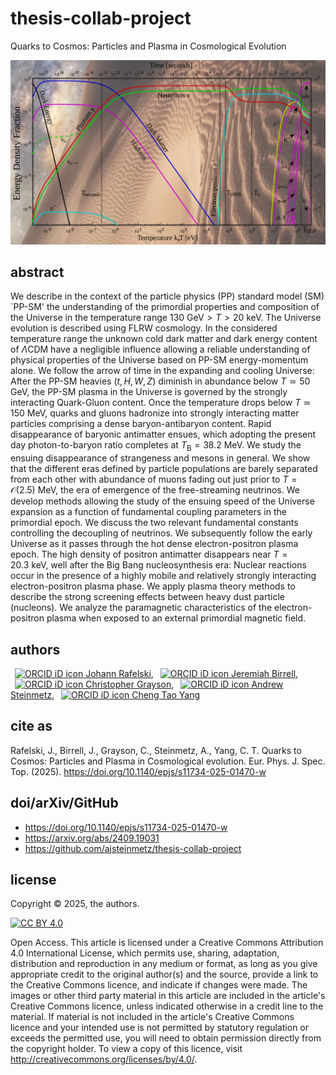 # thesis-collab-project
Quarks to Cosmos: Particles and Plasma in Cosmological Evolution

![Evolving in time fractional energy composition of the Universe.](art/art_energyFractions.svg)

## abstract
We describe in the context of the particle physics (PP) standard model (SM) `PP-SM' the understanding of the primordial properties and composition of the Universe in the temperature range $130\ \mathrm{GeV}>T>20\ \mathrm{keV}$. The Universe evolution is described using FLRW cosmology. In the considered temperature range the unknown cold dark matter and dark energy content of $\Lambda\mathrm{CDM}$ have a negligible influence allowing a reliable understanding of physical properties of the Universe based on PP-SM energy-momentum alone. We follow the arrow of time in the expanding and cooling Universe: After the PP-SM heavies $(t, H, W, Z)$ diminish in abundance below $T\simeq 50\,\mathrm{GeV}$, the PP-SM plasma in the Universe is governed by the strongly interacting Quark-Gluon content. Once the temperature drops below $T\simeq 150\ \mathrm{MeV}$, quarks and gluons hadronize into strongly interacting matter particles comprising a dense baryon-antibaryon content. Rapid disappearance of baryonic antimatter ensues, which adopting the present day photon-to-baryon ratio completes at $T_\mathrm{B}=38.2\ \mathrm{MeV}$. We study the ensuing disappearance of strangeness and mesons in general. We show that the different eras defined by particle populations are barely separated from each other with abundance of muons fading out just prior to $T=\mathcal{O}(2.5)\ \mathrm{MeV}$, the era of emergence of the free-streaming neutrinos. We develop methods allowing the study of the ensuing speed of the Universe expansion as a function of fundamental coupling parameters in the primordial epoch. We discuss the two relevant fundamental constants controlling the decoupling of neutrinos. We subsequently follow the early Universe as it passes through the hot dense electron-positron plasma epoch. The high density of positron antimatter disappears near $T=20.3\ \mathrm{keV}$, well after the Big Bang nucleosynthesis era: Nuclear reactions occur in the presence of a highly mobile and relatively strongly interacting electron-positron plasma phase. We apply plasma theory methods to describe the strong screening effects between heavy dust particle (nucleons). We analyze the paramagnetic characteristics of the electron-positron plasma when exposed to an external primordial magnetic field.

## authors
<a
id="cy-effective-orcid-url"
class="underline"
href="https://orcid.org/0000-0001-8217-1484"
target="orcid.widget"
rel="me noopener noreferrer"
style="vertical-align: top"><img
src="https://orcid.org/sites/default/files/images/orcid_16x16.png"
style="width: 1em; margin-inline-start: 0.5em"
alt="ORCID iD icon"/> Johann Rafelski</a>, <a
id="cy-effective-orcid-url"
class="underline"
href="https://orcid.org/0000-0002-2289-4856"
target="orcid.widget"
rel="me noopener noreferrer"
style="vertical-align: top"><img
src="https://orcid.org/sites/default/files/images/orcid_16x16.png"
style="width: 1em; margin-inline-start: 0.5em"
alt="ORCID iD icon"/> Jeremiah Birrell</a>, <a
id="cy-effective-orcid-url"
class="underline"
href="https://orcid.org/0000-0001-9985-1822"
target="orcid.widget"
rel="me noopener noreferrer"
style="vertical-align: top"><img
src="https://orcid.org/sites/default/files/images/orcid_16x16.png"
style="width: 1em; margin-inline-start: 0.5em"
alt="ORCID iD icon"/> Christopher Grayson</a>, <a
id="cy-effective-orcid-url"
class="underline"
href="https://orcid.org/0000-0001-5474-2649"
target="orcid.widget"
rel="me noopener noreferrer"
style="vertical-align: top"><img
src="https://orcid.org/sites/default/files/images/orcid_16x16.png"
style="width: 1em; margin-inline-start: 0.5em"
alt="ORCID iD icon"/> Andrew Steinmetz</a>, <a
id="cy-effective-orcid-url"
class="underline"
href="https://orcid.org/0000-0001-5038-8427"
target="orcid.widget"
rel="me noopener noreferrer"
style="vertical-align: top"><img
src="https://orcid.org/sites/default/files/images/orcid_16x16.png"
style="width: 1em; margin-inline-start: 0.5em"
alt="ORCID iD icon"/> Cheng Tao Yang</a>

## cite as
Rafelski, J., Birrell, J., Grayson, C., Steinmetz, A., Yang, C. T. Quarks to Cosmos: Particles and Plasma in Cosmological evolution. Eur. Phys. J. Spec. Top. (2025). https://doi.org/10.1140/epjs/s11734-025-01470-w

## doi/arXiv/GitHub
* https://doi.org/10.1140/epjs/s11734-025-01470-w
* https://arxiv.org/abs/2409.19031
* https://github.com/ajsteinmetz/thesis-collab-project

## license
Copyright © 2025, the authors. 

[![CC BY 4.0][cc-by-image]][cc-by]

Open Access. This article is licensed under a Creative Commons Attribution 4.0 International License, which permits use, sharing, adaptation, distribution and reproduction in any medium or format, as long as you give appropriate credit to the original author(s) and the source, provide a link to the Creative Commons licence, and indicate if changes were made. The images or other third party material in this article are included in the article's Creative Commons licence, unless indicated otherwise in a credit line to the material. If material is not included in the article's Creative Commons licence and your intended use is not permitted by statutory regulation or exceeds the permitted use, you will need to obtain permission directly from the copyright holder. To view a copy of this licence, visit http://creativecommons.org/licenses/by/4.0/.

[cc-by]: http://creativecommons.org/licenses/by/4.0/
[cc-by-image]: https://i.creativecommons.org/l/by/4.0/88x31.png
[cc-by-shield]: https://img.shields.io/badge/License-CC%20BY%204.0-lightgrey.svg
